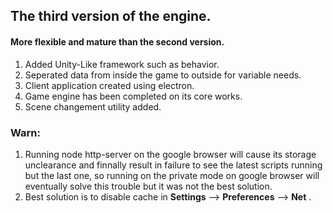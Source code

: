 ## The third version of the engine.

#### More flexible and mature than the second version.



1.  Added Unity-Like framework such as behavior.
2.  Seperated data from inside the game to outside for variable needs.
3.  Client application created using electron.
4.  Game engine has been completed on its core works.
5.  Scene changement utility added.






### Warn:
1.  Running node http-server on the google browser will cause its storage unclearance and finnally result in failure to see the latest scripts running but the last one, so running on the private mode on google browser will eventually solve this trouble but it was not the best solution.  
2.  Best solution is to disable cache in **Settings** --> **Preferences** --> **Net** .
